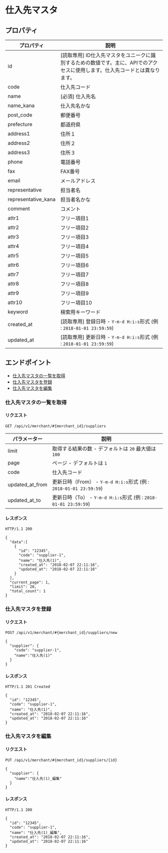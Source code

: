 

仕入先マスタ
======


プロパティ
-----




| プロパティ | 説明 |
| --- | --- |
| id | [読取専用] ID仕入先マスタをユニークに識別するための数値です。主に、APIでのアクセスに使用します。仕入先コードとは異なります。 |
| code | 仕入先コード |
| name | [必須] 仕入先名 |
| name\_kana | 仕入先名かな |
| post\_code | 郵便番号 |
| prefecture | 都道府県 |
| address1 | 住所１ |
| address2 | 住所２ |
| address3 | 住所３ |
| phone | 電話番号 |
| fax | FAX番号 |
| email | メールアドレス |
| representative | 担当者名 |
| representative\_kana | 担当者名かな |
| comment | コメント |
| attr1 | フリー項目1 |
| attr2 | フリー項目2 |
| attr3 | フリー項目3 |
| attr4 | フリー項目4 |
| attr5 | フリー項目5 |
| attr6 | フリー項目6 |
| attr7 | フリー項目7 |
| attr8 | フリー項目8 |
| attr9 | フリー項目9 |
| attr10 | フリー項目10 |
| keyword | 検索用キーワード |
| created\_at | [読取専用] 登録日時 - `Y-m-d H:i:s`形式 (例 : `2018-01-01 23:59:59`) |
| updated\_at | [読取専用] 更新日時 - `Y-m-d H:i:s`形式 (例 : `2018-01-01 23:59:59`) |


エンドポイント
-------


* [仕入先マスタの一覧を取得](#get_list)
* [仕入先マスタを登録](#post)
* [仕入先マスタを編集](#put)


### 仕入先マスタの一覧を取得


#### リクエスト


`GET /api/v1/merchant/#{merchant_id}/suppliers`




| パラメーター | 説明 |
| --- | --- |
| limit | 取得する結果の数 - デフォルトは `20` 最大値は `100` |
| page | ページ - デフォルトは `1` |
| code | 仕入先コード |
| updated\_at\_from | 更新日時（From） - `Y-m-d H:i:s`形式 (例 : `2018-01-01 23:59:59`) |
| updated\_at\_to | 更新日時（To） - `Y-m-d H:i:s`形式 (例 : `2018-01-01 23:59:59`) |


#### レスポンス


`HTTP/1.1 200`



```
{
  "data":[
    {
      "id": "12345",
      "code": "supplier-1",
      "name": "仕入先(1)",
      "created_at": "2018-02-07 22:11:16",
      "updated_at": "2018-02-07 22:11:16"
    }
  ],
  "current_page": 1,
  "limit": 20,
  "total_count": 1
}

```

### 仕入先マスタを登録


#### リクエスト


`POST /api/v1/merchant/#{merchant_id}/suppliers/new`



```
{
  "supplier": {
    "code": "supplier-1",
    "name":"仕入先(1)"
  }
}

```

#### レスポンス


`HTTP/1.1 201 Created`



```
{
  "id": "12345",
  "code": "supplier-1",
  "name": "仕入先(1)",
  "created_at": "2018-02-07 22:11:16",
  "updated_at": "2018-02-07 22:11:16"
}

```

### 仕入先マスタを編集


#### リクエスト


`PUT /api/v1/merchant/#{merchant_id}/suppliers/{id}`



```
{
  "supplier": {
    "name":"仕入先(1)_編集"
  }
}

```

#### レスポンス


`HTTP/1.1 200`



```
{
  "id": "12345",
  "code": "supplier-1",
  "name": "仕入先(1)_編集",
  "created_at": "2018-02-07 22:11:16",
  "updated_at": "2018-02-07 22:11:16"
}

```


